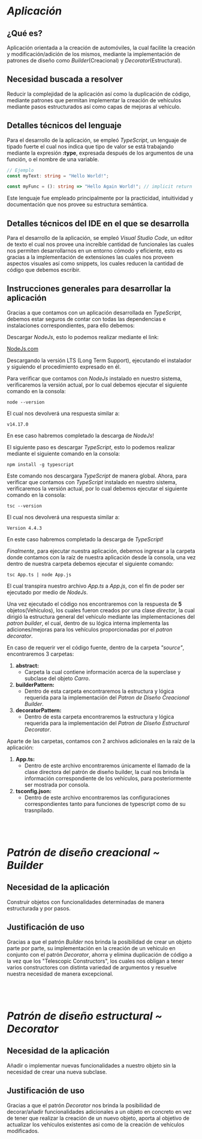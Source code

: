 # **_Aplicación_**

## **¿Qué es?**

Aplicación orientada a la creación de automóviles, la cual facilite la creación y modificación/adición de los mismos, mediante la implementación de patrones de diseño como _Builder_(Creacional) y _Decorator_(Estructural).

## **Necesidad buscada a resolver**

Reducir la complejidad de la aplicación así como la duplicación de código, mediante patrones que permitan implementar la creación de vehículos mediante pasos estructurados así como capas de mejoras al vehículo.

## **Detalles técnicos del lenguaje**

Para el desarrollo de la aplicación, se empleó _TypeScript_, un lenguaje de tipado fuerte el cual nos indica que tipo de valor se está trabajando mediante la expresión **:type**, expresada después de los argumentos de una función, o el nombre de una variable.

```typescript
// Ejemplo
const myText: string = "Hello World!";

const myFunc = (): string => "Hello Again World!"; // implicit return
```

Este lenguaje fue empleado principalmente por la practicidad, intuitividad y documentación que nos provee su estructura semántica.

## **Detalles técnicos del IDE en el que se desarrolla**

Para el desarrollo de la aplicación, se empleó _Visual Studio Code_, un editor de texto el cual nos provee una increíble cantidad de funcionales las cuales nos permiten desarrollarnos en un entorno cómodo y eficiente, esto es gracias a la implementación de extensiones las cuales nos proveen aspectos visuales así como snippets, los cuales reducen la cantidad de código que debemos escribir.

## **Instrucciones generales para desarrollar la aplicación**

Gracias a que contamos con un aplicación desarrollada en _TypeScript_, debemos estar seguros de contar con todas las dependencias e instalaciones correspondientes, para ello debemos:

Descargar _NodeJs_, esto lo podemos realizar mediante el link:

[NodeJs.com](https://nodejs.org/en/)

Descargando la versión LTS (Long Term Support), ejecutando el instalador y siguiendo el procedimiento expresado en él.

Para verificar que contamos con _NodeJs_ instalado en nuestro sistema, verificaremos la versión actual, por lo cual debemos ejecutar el siguiente comando en la consola:

    node --version

El cual nos devolverá una respuesta similar a:

    v14.17.0

En ese caso habremos completado la descarga de _NodeJs_!

El siguiente paso es descargar _TypeScript_, esto lo podemos realizar mediante el siguiente comando en la consola:

    npm install -g typescript

Este comando nos descargara _TypeScript_ de manera global.
Ahora, para verificar que contamos con _TypeScript_ instalado en nuestro sistema, verificaremos la versión actual, por lo cual debemos ejecutar el siguiente comando en la consola:

    tsc --version

El cual nos devolverá una respuesta similar a:

    Version 4.4.3

En este caso habremos completado la descarga de _TypeScript_!

_Finalmente_, para ejecutar nuestra aplicación, debemos ingresar a la carpeta donde contamos con la raíz de nuestra aplicación desde la consola, una vez dentro de nuestra carpeta debemos ejecutar el siguiente comando:

    tsc App.ts | node App.js

El cual transpira nuestro archivo _App.ts_ a _App.js_, con el fin de poder ser ejecutado por medio de _NodeJs_.

Una vez ejecutado el código nos encontraremos con la respuesta de **5** objetos(Vehículos), los cuales fueron creados por una clase _director_, la cual dirigió la estructura general del vehículo mediante las implementaciones del _patron builder_, el cual, dentro de su lógica interna implementa las adiciones/mejoras para los vehículos proporcionadas por el _patron decorator_.

En caso de requerir ver el código fuente, dentro de la carpeta _"source"_, encontraremos 3 carpetas:

1. **abstract:**
   - Carpeta la cual contiene información acerca de la superclase y subclase del objeto _Carro_.
2. **builderPattern:**
   - Dentro de esta carpeta encontraremos la estructura y lógica requerida para la implementación del _Patron de Diseño Creacional Builder_.
3. **decoratorPattern:**
   - Dentro de esta carpeta encontraremos la estructura y lógica requerida para la implementación del _Patron de Diseño Estructural Decorator_.

Aparte de las carpetas, contamos con 2 archivos adicionales en la raíz de la aplicación:

1. **App.ts:**
   - Dentro de este archivo encontraremos únicamente el llamado de la clase directora del patrón de diseño builder, la cual nos brinda la información correspondiente de los vehículos, para posteriormente ser mostrada por consola.
2. **tsconfig.json:**
   - Dentro de este archivo encontraremos las configuraciones correspondientes tanto para funciones de typescript como de su trasnpilado.

<br><br>

# **_Patrón de diseño creacional ~ Builder_**

## Necesidad de la aplicación

Construir objetos con funcionalidades determinadas de manera estructurada y por pasos.

## Justificación de uso

Gracias a que el patrón _Builder_ nos brinda la posibilidad de crear un objeto parte por parte, su implementación en la creación de un vehiculo en conjunto con el patrón _Decorator_, ahorra y elimina duplicación de código a la vez que los "Telescopic Constructors", los cuales nos obligan a tener varios constructores con distinta variedad de argumentos y resuelve nuestra necesidad de manera excepcional.

<br><br>

# **_Patrón de diseño estructural ~ Decorator_**

## Necesidad de la aplicación

Añadir o implementar nuevas funcionalidades a nuestro objeto sin la necesidad de crear una nueva subclase.

## Justificación de uso

Gracias a que el patrón _Decorator_ nos brinda la posibilidad de decorar/añadir funcionalidades adicionales a un objeto en concreto en vez de tener que realizar la creación de un nuevo objeto, aporta al objetivo de actualizar los vehículos existentes asi como de la creación de vehículos modificados.
